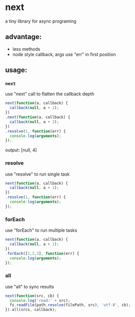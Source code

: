 next
====

a tiny library for async programing

advantage:
---
* less methods
* node style callback, args use "err" in first position


usage:
---

### `next`

use &quot;next&quot; call to flatten the callback depth 

```javascript
next(function(a, callback) {
  callback(null, a + 1);
})
.next(function(a, callback) {
  callback(null, a + 2);
})
.resolve(1, function(err) {
  console.log(arguments);
});
```
output: [null, 4]


### resolve

use "resolve" to run single task

```javascript
next(function(a, callback) {
  callback(null, a + 1);
})
.resolve(1, function(err) {
  console.log(arguments);
});
```

### forEach

use "forEach" to run multiple tasks

```javascript
next(function(a, callback) {
  callback(null, a + 1);
})
.forEach([1,2,3], function(err) {
  console.log(arguments);
});
```

### all

use "all" to sync results

```javascript
next(function(src, cb) {
  console.log('read:' + src);
  fs.readFile(path.resolve(filePath, src), 'utf-8', cb);
}).all(srcs, callback);
```